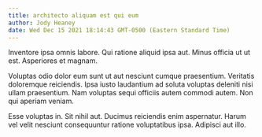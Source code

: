 ```yaml
---
title: architecto aliquam est qui eum
author: Jody Heaney
date: Wed Dec 15 2021 18:14:43 GMT-0500 (Eastern Standard Time)
---
```

Inventore ipsa omnis labore. Qui ratione aliquid ipsa aut. Minus officia ut ut est. Asperiores et magnam.

 Voluptas odio dolor eum sunt ut aut nesciunt cumque praesentium. Veritatis doloremque reiciendis. Ipsa iusto laudantium ad soluta voluptas deleniti nisi ullam praesentium. Nam voluptas sequi officiis autem commodi autem. Non qui aperiam veniam.

 Esse voluptas in. Sit nihil aut. Ducimus reiciendis enim aspernatur. Harum vel velit nesciunt consequuntur ratione voluptatibus ipsa. Adipisci aut illo.